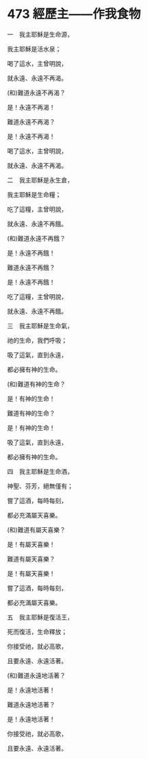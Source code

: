 # 473 經歷主——作我食物

一　我主耶穌是生命源，

我主耶穌是活水泉；

喝了這水，主曾明說，

就永遠、永遠不再渴。

(和)難道永遠不再渴？

是！永遠不再渴！

難道永遠不再渴？

是！永遠不再渴！

喝了這水，主曾明說，

就永遠、永遠不再渴。

二　我主耶穌是永生倉，

我主耶穌是生命糧；

吃了這糧，主曾明說，

就永遠、永遠不再餓。

(和)難道永遠不再餓？

是！永遠不再餓！

難道永遠不再餓？

是！永遠不再餓！

吃了這糧，主曾明說，

就永遠、永遠不再餓。

三　我主耶穌是生命氣，

祂的生命，我們呼吸；

吸了這氣，直到永遠，

都必擁有神的生命。

(和)難道有神的生命？

是！有神的生命！

難道有神的生命？

是！有神的生命！

吸了這氣，直到永遠，

都必擁有神的生命。

四　我主耶穌是生命酒，

神聖、芬芳，絕無僅有；

嘗了這酒，每時每刻，

都必充滿屬天喜樂。

(和)難道有屬天喜樂？

是！有屬天喜樂！

難道有屬天喜樂？

是！有屬天喜樂！

嘗了這酒，每時每刻，

都必充滿屬天喜樂。

五　我主耶穌是復活王，

死而復活，生命釋放；

你接受祂，就必高歌，

且要永遠、永遠活著。

(和)難道永遠地活著？

是！永遠地活著！

難道永遠地活著？

是！永遠地活著！

你接受祂，就必高歌，

且要永遠、永遠活著。

